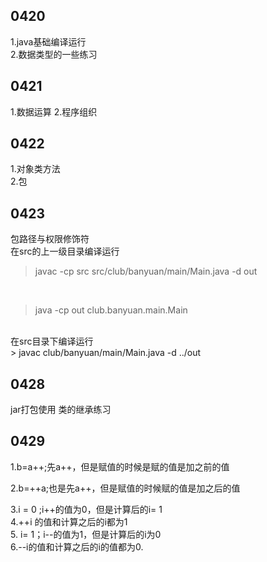 ## 0420
1.java基础编译运行</br>
2.数据类型的一些练习

## 0421
1.数据运算
2.程序组织
## 0422
1.对象类方法</br>
2.包
## 0423
包路径与权限修饰符</br>
在src的上一级目录编译运行
> javac -cp src src/club/banyuan/main/Main.java -d out 
</br>

> java -cp out club.banyuan.main.Main
</br>
在src目录下编译运行</br>
> javac club/banyuan/main/Main.java -d ../out

</br>

## 0428

jar打包使用
类的继承练习
## 0429

1.b=a++;先a++，但是赋值的时候是赋的值是加之前的值

2.b=++a;也是先a++，但是赋值的时候赋的值是加之后的值

3.i = 0 ;i++的值为0，但是计算后的i= 1</br>
4.++i 的值和计算之后的i都为1</br>
5. i= 1；i--的值为1，但是计算后的i为0</br>
6.--i的值和计算之后的i的值都为0.
